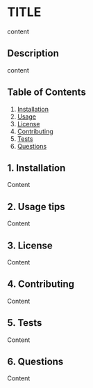 # TITLE
content

## Description
content

## Table of Contents

1. [ Installation ](#intallation)
2. [ Usage ](#usage)
3. [ License ](#license)
4. [ Contributing ](#contributing)
5. [ Tests ](#tests)
6. [ Questions ](#questions)

        
<a name="installation"></a>
## 1. Installation

Content

<a name="usage"></a>
## 2. Usage tips

Content

<a name="license"></a>
## 3. License

Content

<a name="contributing"></a>
## 4. Contributing

Content

<a name="Tests"></a>
## 5. Tests

Content

<a name="Questions"></a>
## 6. Questions

Content